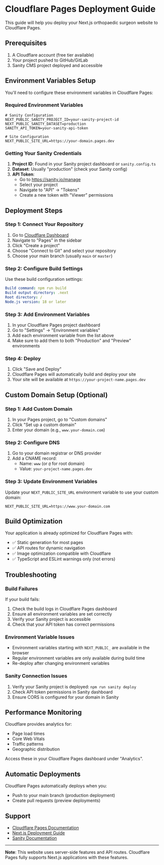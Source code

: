 # Cloudflare Pages Deployment Guide

This guide will help you deploy your Next.js orthopaedic surgeon website to Cloudflare Pages.

## Prerequisites

1. A Cloudflare account (free tier available)
2. Your project pushed to GitHub/GitLab
3. Sanity CMS project deployed and accessible

## Environment Variables Setup

You'll need to configure these environment variables in Cloudflare Pages:

### Required Environment Variables

```env
# Sanity Configuration
NEXT_PUBLIC_SANITY_PROJECT_ID=your-sanity-project-id
NEXT_PUBLIC_SANITY_DATASET=production
SANITY_API_TOKEN=your-sanity-api-token

# Site Configuration
NEXT_PUBLIC_SITE_URL=https://your-domain.pages.dev
```

### Getting Your Sanity Credentials

1. **Project ID**: Found in your Sanity project dashboard or `sanity.config.ts`
2. **Dataset**: Usually "production" (check your Sanity config)
3. **API Token**: 
   - Go to https://sanity.io/manage
   - Select your project
   - Navigate to "API" → "Tokens" 
   - Create a new token with "Viewer" permissions

## Deployment Steps

### Step 1: Connect Your Repository

1. Go to [Cloudflare Dashboard](https://dash.cloudflare.com/)
2. Navigate to "Pages" in the sidebar
3. Click "Create a project"
4. Choose "Connect to Git" and select your repository
5. Choose your main branch (usually `main` or `master`)

### Step 2: Configure Build Settings

Use these build configuration settings:

```yaml
Build command: npm run build
Build output directory: .next
Root directory: /
Node.js version: 18 or later
```

### Step 3: Add Environment Variables

1. In your Cloudflare Pages project dashboard
2. Go to "Settings" → "Environment variables"
3. Add each environment variable from the list above
4. Make sure to add them to both "Production" and "Preview" environments

### Step 4: Deploy

1. Click "Save and Deploy"
2. Cloudflare Pages will automatically build and deploy your site
3. Your site will be available at `https://your-project-name.pages.dev`

## Custom Domain Setup (Optional)

### Step 1: Add Custom Domain

1. In your Pages project, go to "Custom domains"
2. Click "Set up a custom domain"
3. Enter your domain (e.g., `www.your-domain.com`)

### Step 2: Configure DNS

1. Go to your domain registrar or DNS provider
2. Add a CNAME record:
   - Name: `www` (or `@` for root domain)
   - Value: `your-project-name.pages.dev`

### Step 3: Update Environment Variables

Update your `NEXT_PUBLIC_SITE_URL` environment variable to use your custom domain:

```env
NEXT_PUBLIC_SITE_URL=https://www.your-domain.com
```

## Build Optimization

Your application is already optimized for Cloudflare Pages with:

- ✅ Static generation for most pages
- ✅ API routes for dynamic navigation
- ✅ Image optimization compatible with Cloudflare
- ✅ TypeScript and ESLint warnings only (not errors)

## Troubleshooting

### Build Failures

If your build fails:

1. Check the build logs in Cloudflare Pages dashboard
2. Ensure all environment variables are set correctly
3. Verify your Sanity project is accessible
4. Check that your API token has correct permissions

### Environment Variable Issues

- Environment variables starting with `NEXT_PUBLIC_` are available in the browser
- Regular environment variables are only available during build time
- Re-deploy after changing environment variables

### Sanity Connection Issues

1. Verify your Sanity project is deployed: `npm run sanity deploy`
2. Check API token permissions in Sanity dashboard
3. Ensure CORS is configured for your domain in Sanity

## Performance Monitoring

Cloudflare provides analytics for:
- Page load times
- Core Web Vitals
- Traffic patterns
- Geographic distribution

Access these in your Cloudflare Pages dashboard under "Analytics".

## Automatic Deployments

Cloudflare Pages automatically deploys when you:
- Push to your main branch (production deployment)
- Create pull requests (preview deployments)

## Support

- [Cloudflare Pages Documentation](https://developers.cloudflare.com/pages/)
- [Next.js Deployment Guide](https://nextjs.org/docs/deployment)
- [Sanity Documentation](https://www.sanity.io/docs)

---

**Note**: This website uses server-side features and API routes. Cloudflare Pages fully supports Next.js applications with these features.